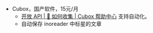 - Cubox，国产软件，15元/月
	- [开放 API | 📮 如何收集 | Cubox 帮助中心](https://help.cubox.pro/save/89d3#header-5) 支持自动化。
	- 自动保存 inoreader 中标星的文章